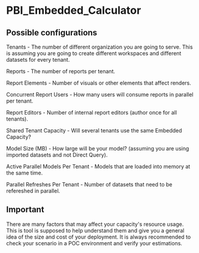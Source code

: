 # PBI_Embedded_Calculator

## Possible configurations

Tenants	- The number of different organization you are going to serve. This is assuming you are going to create different workspaces and different datasets for every tenant.

Reports	- The number of reports per tenant.

Report Elements	- Number of visuals or other elements that affect renders.

Concurrent Report Users	- How many users will consume reports in parallel per tenant.

Report Editors - Number of internal report editors (author once for all tenants).

Shared Tenant Capacity	- Will several tenants use the same Embedded Capacity?

Model Size (MB)	- How large will be your model? (assuming you are using imported datasets and not Direct Query).		

Active Parallel Models Per Tenant - Models that are loaded into memory at the same time.

Parallel Refreshes Per Tenant - Number of datasets that need to be refereshed in parallel.


## Important
There are many factors that may affect your capacity's resource usage. This is tool is supposed to help understand them and give you a general idea of the size and cost of your deployment.
It is always recommended to check your scenario in a POC environment and verify your estimations.